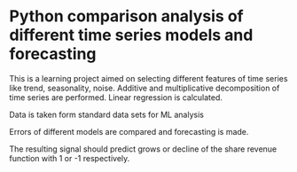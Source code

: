 # Python comparison analysis of different time series models and forecasting

This is a learning project aimed on selecting different features of time series like trend, seasonality, noise.
Additive and multiplicative decomposition of time series are performed. Linear regression is calculated.

Data is taken form standard data sets for ML analysis

Errors of different models are compared and forecasting is made.

The resulting signal should predict grows or decline of the share revenue function with 1 or -1 respectively.